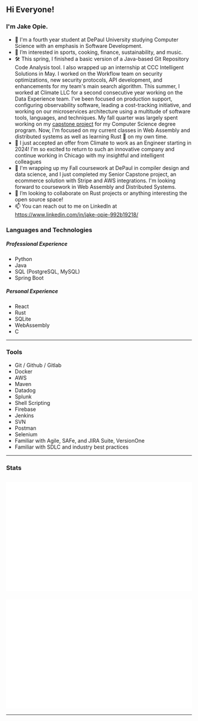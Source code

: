 ## Hi Everyone!
### I'm **Jake Opie**. 


- 👋 I'm a fourth year student at DePaul University studying Computer Science with an emphasis in Software Development.
- 👀 I’m interested in sports, cooking, finance, sustainability, and music.
- 🛠️ This spring, I finished a basic version of a Java-based Git Repository Code Analysis tool. I also wrapped up an internship at CCC Intelligent Solutions in May. I worked on the Workflow team on security optimizations, new security protocols, API development, and enhancements for my team's main search algorithm.
  This summer, I worked at Climate LLC for a second consecutive year working on the Data Experience team. I've been focused on production support, configuring observability software, leading a cost-tracking initiative, and working on our microservices architecture using a multitude of software tools, languages, and techniques.
  My fall quarter was largely spent working on my [capstone project](https://github.com/Green-Goblins-CSC394/greenGroupEcommerce) for my Computer Science degree program.
  Now, I'm focused on my current classes in Web Assembly and distributed systems as well as learning Rust :crab: on my own time.
- 💼 I just accepted an offer from Climate to work as an Engineer starting in 2024! I'm so excited to return to such an innovative company and continue working in Chicago with my insightful and intelligent colleagues
- :closed_book: I'm wrapping up my Fall coursework at DePaul in compiler design and data science, and I just completed my Senior Capstone project, an ecommerce solution with Stripe and AWS integrations. I'm looking forward to coursework in Web Assembly and Distributed Systems.
- 💞️ I’m looking to collaborate on Rust projects or anything interesting the open source space!
- 📫 You can reach out to me on LinkedIn at https://www.linkedin.com/in/jake-opie-992b19218/

### Languages and Technologies
##### Professional Experience
- Python
- Java
- SQL (PostgreSQL, MySQL)
- Spring Boot

##### Personal Experience
- React
- Rust
- SQLite
- WebAssembly
- C
---
### Tools
- Git / Github / Gitlab
- Docker
- AWS
- Maven
- Datadog
- Splunk
- Shell Scripting
- Firebase
- Jenkins
- SVN
- Postman
- Selenium
- Familiar with Agile, SAFe, and JIRA Suite, VersionOne
- Familiar with SDLC and industry best practices
---
### Stats
![](https://github.com/jopieji/github-stats/blob/master/generated/overview.svg)
---
![](https://github.com/jopieji/github-stats/blob/master/generated/languages.svg)

---

